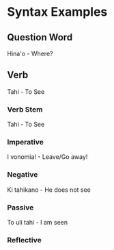 # Syntax Examples

## Question Word
Hina'o - Where?

## Verb
Tahi - To See

### Verb Stem
Tahi - To See

### Imperative
I vonomia! - Leave/Go away!

### Negative
Ki tahikano - He does not see

### Passive
To uli tahi - I am seen

### Reflective



